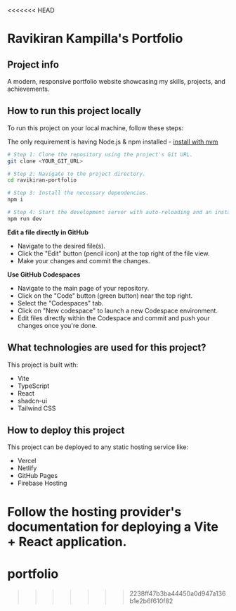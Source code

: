 <<<<<<< HEAD
# Ravikiran Kampilla's Portfolio

## Project info

A modern, responsive portfolio website showcasing my skills, projects, and achievements.

## How to run this project locally

To run this project on your local machine, follow these steps:

The only requirement is having Node.js & npm installed - [install with nvm](https://github.com/nvm-sh/nvm#installing-and-updating)

```sh
# Step 1: Clone the repository using the project's Git URL.
git clone <YOUR_GIT_URL>

# Step 2: Navigate to the project directory.
cd ravikiran-portfolio

# Step 3: Install the necessary dependencies.
npm i

# Step 4: Start the development server with auto-reloading and an instant preview.
npm run dev
```

**Edit a file directly in GitHub**

- Navigate to the desired file(s).
- Click the "Edit" button (pencil icon) at the top right of the file view.
- Make your changes and commit the changes.

**Use GitHub Codespaces**

- Navigate to the main page of your repository.
- Click on the "Code" button (green button) near the top right.
- Select the "Codespaces" tab.
- Click on "New codespace" to launch a new Codespace environment.
- Edit files directly within the Codespace and commit and push your changes once you're done.

## What technologies are used for this project?

This project is built with:

- Vite
- TypeScript
- React
- shadcn-ui
- Tailwind CSS

## How to deploy this project

This project can be deployed to any static hosting service like:
- Vercel
- Netlify
- GitHub Pages
- Firebase Hosting

Follow the hosting provider's documentation for deploying a Vite + React application.
=======
# portfolio
>>>>>>> 2238ff47b3ba44450a0d947a136b1e2b6f610f82

